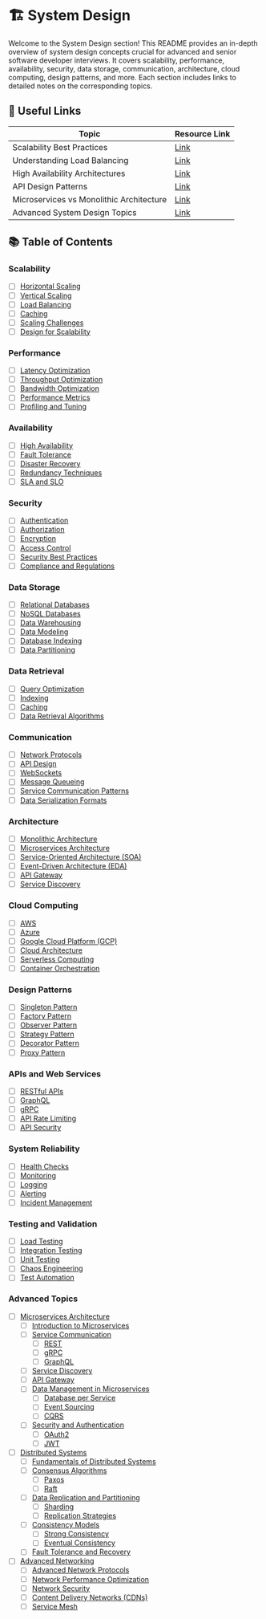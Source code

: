 # 🏗️ System Design

Welcome to the System Design section! This README provides an in-depth overview of system design concepts crucial for advanced and senior software developer interviews. It covers scalability, performance, availability, security, data storage, communication, architecture, cloud computing, design patterns, and more. Each section includes links to detailed notes on the corresponding topics.

## 🔗 Useful Links

| Topic                      | Resource Link                                        |
|----------------------------|------------------------------------------------------|
| Scalability Best Practices | [Link](https://example.com/scalability-best-practices) |
| Understanding Load Balancing | [Link](https://example.com/understanding-load-balancing) |
| High Availability Architectures | [Link](https://example.com/high-availability-architectures) |
| API Design Patterns        | [Link](https://example.com/api-design-patterns)      |
| Microservices vs Monolithic Architecture | [Link](https://example.com/microservices-vs-monolithic) |
| Advanced System Design Topics | [Link](./AdvancedTopics.md) |

## 📚 Table of Contents

### Scalability
- [ ] [Horizontal Scaling](./Scalability/Horizontal_Scaling.md)
- [ ] [Vertical Scaling](./Scalability/Vertical_Scaling.md)
- [ ] [Load Balancing](./Scalability/Load_Balancing.md)
- [ ] [Caching](./Scalability/Caching.md)
- [ ] [Scaling Challenges](./Scalability/Scaling_Challenges.md)
- [ ] [Design for Scalability](./Scalability/Design_for_Scalability.md)

### Performance
- [ ] [Latency Optimization](./Performance/Latency_Optimization.md)
- [ ] [Throughput Optimization](./Performance/Throughput_Optimization.md)
- [ ] [Bandwidth Optimization](./Performance/Bandwidth_Optimization.md)
- [ ] [Performance Metrics](./Performance/Performance_Metrics.md)
- [ ] [Profiling and Tuning](./Performance/Profiling_and_Tuning.md)

### Availability
- [ ] [High Availability](./Availability/High_Availability.md)
- [ ] [Fault Tolerance](./Availability/Fault_Tolerance.md)
- [ ] [Disaster Recovery](./Availability/Disaster_Recovery.md)
- [ ] [Redundancy Techniques](./Availability/Redundancy_Techniques.md)
- [ ] [SLA and SLO](./Availability/SLA_and_SLO.md)

### Security
- [ ] [Authentication](./Security/Authentication.md)
- [ ] [Authorization](./Security/Authorization.md)
- [ ] [Encryption](./Security/Encryption.md)
- [ ] [Access Control](./Security/Access_Control.md)
- [ ] [Security Best Practices](./Security/Security_Best_Practices.md)
- [ ] [Compliance and Regulations](./Security/Compliance_and_Regulations.md)

### Data Storage
- [ ] [Relational Databases](./DataStorage/Relational_Databases.md)
- [ ] [NoSQL Databases](./DataStorage/NoSQL_Databases.md)
- [ ] [Data Warehousing](./DataStorage/Data_Warehousing.md)
- [ ] [Data Modeling](./DataStorage/Data_Modeling.md)
- [ ] [Database Indexing](./DataStorage/Database_Indexing.md)
- [ ] [Data Partitioning](./DataStorage/Data_Partitioning.md)

### Data Retrieval
- [ ] [Query Optimization](./DataRetrieval/Query_Optimization.md)
- [ ] [Indexing](./DataRetrieval/Indexing.md)
- [ ] [Caching](./DataRetrieval/Caching.md)
- [ ] [Data Retrieval Algorithms](./DataRetrieval/Data_Retrieval_Algorithms.md)

### Communication
- [ ] [Network Protocols](./Communication/Network_Protocols.md)
- [ ] [API Design](./Communication/API_Design.md)
- [ ] [WebSockets](./Communication/WebSockets.md)
- [ ] [Message Queueing](./Communication/Message_Queueing.md)
- [ ] [Service Communication Patterns](./Communication/Service_Communication_Patterns.md)
- [ ] [Data Serialization Formats](./Communication/Data_Serialization_Formats.md)

### Architecture
- [ ] [Monolithic Architecture](./Architecture/Monolithic_Architecture.md)
- [ ] [Microservices Architecture](./Architecture/Microservices_Architecture.md)
- [ ] [Service-Oriented Architecture (SOA)](./Architecture/SOA.md)
- [ ] [Event-Driven Architecture (EDA)](./Architecture/EDA.md)
- [ ] [API Gateway](./Architecture/API_Gateway.md)
- [ ] [Service Discovery](./Architecture/Service_Discovery.md)

### Cloud Computing
- [ ] [AWS](./CloudComputing/AWS.md)
- [ ] [Azure](./CloudComputing/Azure.md)
- [ ] [Google Cloud Platform (GCP)](./CloudComputing/GCP.md)
- [ ] [Cloud Architecture](./CloudComputing/Cloud_Architecture.md)
- [ ] [Serverless Computing](./CloudComputing/Serverless_Computing.md)
- [ ] [Container Orchestration](./CloudComputing/Container_Orchestration.md)

### Design Patterns
- [ ] [Singleton Pattern](./DesignPatterns/Singleton_Pattern.md)
- [ ] [Factory Pattern](./DesignPatterns/Factory_Pattern.md)
- [ ] [Observer Pattern](./DesignPatterns/Observer_Pattern.md)
- [ ] [Strategy Pattern](./DesignPatterns/Strategy_Pattern.md)
- [ ] [Decorator Pattern](./DesignPatterns/Decorator_Pattern.md)
- [ ] [Proxy Pattern](./DesignPatterns/Proxy_Pattern.md)

### APIs and Web Services
- [ ] [RESTful APIs](./APIsAndWebServices/RESTful_APIs.md)
- [ ] [GraphQL](./APIsAndWebServices/GraphQL.md)
- [ ] [gRPC](./APIsAndWebServices/gRPC.md)
- [ ] [API Rate Limiting](./APIsAndWebServices/API_Rate_Limiting.md)
- [ ] [API Security](./APIsAndWebServices/API_Security.md)

### System Reliability
- [ ] [Health Checks](./SystemReliability/Health_Checks.md)
- [ ] [Monitoring](./SystemReliability/Monitoring.md)
- [ ] [Logging](./SystemReliability/Logging.md)
- [ ] [Alerting](./SystemReliability/Alerting.md)
- [ ] [Incident Management](./SystemReliability/Incident_Management.md)

### Testing and Validation
- [ ] [Load Testing](./TestingAndValidation/Load_Testing.md)
- [ ] [Integration Testing](./TestingAndValidation/Integration_Testing.md)
- [ ] [Unit Testing](./TestingAndValidation/Unit_Testing.md)
- [ ] [Chaos Engineering](./TestingAndValidation/Chaos_Engineering.md)
- [ ] [Test Automation](./TestingAndValidation/Test_Automation.md)

### Advanced Topics
- [ ] [Microservices Architecture](./AdvancedTopics/Microservices_Architecture.md)
  - [ ] [Introduction to Microservices](./AdvancedTopics/Microservices_Architecture/Introduction.md)
  - [ ] [Service Communication](./AdvancedTopics/Microservices_Architecture/Service_Communication.md)
    - [ ] [REST](./AdvancedTopics/Microservices_Architecture/Service_Communication/REST.md)
    - [ ] [gRPC](./AdvancedTopics/Microservices_Architecture/Service_Communication/gRPC.md)
    - [ ] [GraphQL](./AdvancedTopics/Microservices_Architecture/Service_Communication/GraphQL.md)
  - [ ] [Service Discovery](./AdvancedTopics/Microservices_Architecture/Service_Discovery.md)
  - [ ] [API Gateway](./AdvancedTopics/Microservices_Architecture/API_Gateway.md)
  - [ ] [Data Management in Microservices](./AdvancedTopics/Microservices_Architecture/Data_Management.md)
    - [ ] [Database per Service](./AdvancedTopics/Microservices_Architecture/Data_Management/Database_Per_Service.md)
    - [ ] [Event Sourcing](./AdvancedTopics/Microservices_Architecture/Data_Management/Event_Sourcing.md)
    - [ ] [CQRS](./AdvancedTopics/Microservices_Architecture/Data_Management/CQRS.md)
  - [ ] [Security and Authentication](./AdvancedTopics/Microservices_Architecture/Security_Authentication.md)
    - [ ] [OAuth2](./AdvancedTopics/Microservices_Architecture/Security_Authentication/OAuth2.md)
    - [ ] [JWT](./AdvancedTopics/Microservices_Architecture/Security_Authentication/JWT.md)

- [ ] [Distributed Systems](./AdvancedTopics/Distributed_Systems.md)
  - [ ] [Fundamentals of Distributed Systems](./AdvancedTopics/Distributed_Systems/Fundamentals.md)
  - [ ] [Consensus Algorithms](./AdvancedTopics/Distributed_Systems/Consensus_Algorithms.md)
    - [ ] [Paxos](./AdvancedTopics/Distributed_Systems/Consensus_Algorithms/Paxos.md)
    - [ ] [Raft](./AdvancedTopics/Distributed_Systems/Consensus_Algorithms/Raft.md)
  - [ ] [Data Replication and Partitioning](./AdvancedTopics/Distributed_Systems/Data_Replication_Partitioning.md)
    - [ ] [Sharding](./AdvancedTopics/Distributed_Systems/Data_Replication_Partitioning/Sharding.md)
    - [ ] [Replication Strategies](./AdvancedTopics/Distributed_Systems/Data_Replication_Partitioning/Replication_Strategies.md)
  - [ ] [Consistency Models](./AdvancedTopics/Distributed_Systems/Consistency_Models.md)
    - [ ] [Strong Consistency](./AdvancedTopics/Distributed_Systems/Consistency_Models/Strong_Consistency.md)
    - [ ] [Eventual Consistency](./AdvancedTopics/Distributed_Systems/Consistency_Models/Eventual_Consistency.md)
  - [ ] [Fault Tolerance and Recovery](./AdvancedTopics/Distributed_Systems/Fault_Tolerance_Recovery.md)

- [ ] [Advanced Networking](./AdvancedTopics/Networking.md)
  - [ ] [Advanced Network Protocols](./AdvancedTopics/Networking/Advanced_Protocols.md)
  - [ ] [Network Performance Optimization](./AdvancedTopics/Networking/Performance_Optimization.md)
  - [ ] [Network Security](./AdvancedTopics/Networking/Security.md)
  - [ ] [Content Delivery Networks (CDNs)](./AdvancedTopics/Networking/CDNs.md)
  - [ ] [Service Mesh](./AdvancedTopics/Networking/Service_Mesh.md)

